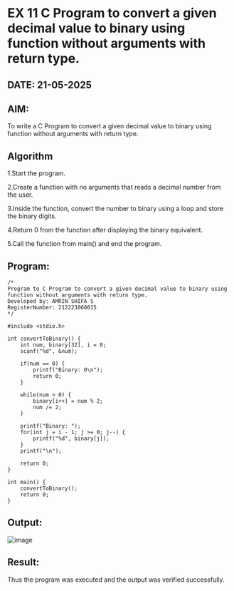 # EX 11 C Program to convert a given decimal value to binary using function without arguments with return type.
## DATE: 21-05-2025
## AIM:
To write a C Program to convert a given decimal value to binary using function without arguments with return type.

## Algorithm
1.Start the program.

2.Create a function with no arguments that reads a decimal number from the user.

3.Inside the function, convert the number to binary using a loop and store the binary digits.

4.Return 0 from the function after displaying the binary equivalent.

5.Call the function from main() and end the program.

## Program:
```
/*
Program to C Program to convert a given decimal value to binary using function without arguments with return type.
Developed by: AMRIN SHIFA S
RegisterNumber: 212223060015
*/

#include <stdio.h>

int convertToBinary() {
    int num, binary[32], i = 0;
    scanf("%d", &num);

    if(num == 0) {
        printf("Binary: 0\n");
        return 0;
    }

    while(num > 0) {
        binary[i++] = num % 2;
        num /= 2;
    }

    printf("Binary: ");
    for(int j = i - 1; j >= 0; j--) {
        printf("%d", binary[j]);
    }
    printf("\n");

    return 0;
}

int main() {
    convertToBinary();
    return 0;
}
```

## Output:
![image](https://github.com/user-attachments/assets/3ab6ac42-9215-4546-ab0e-c6da080d4e96)


## Result:
Thus the program was executed and the output was verified successfully.
